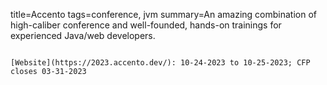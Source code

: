 title=Accento
tags=conference, jvm
summary=An amazing combination of high-caliber conference and well-founded, hands-on trainings for experienced Java/web developers.
~~~~~~

[Website](https://2023.accento.dev/): 10-24-2023 to 10-25-2023; CFP closes 03-31-2023

